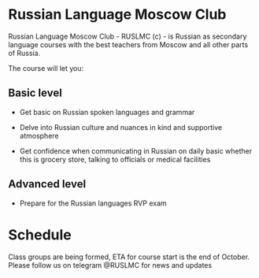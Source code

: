 # Russian Language Moscow Club

Russian Language Moscow Club - RUSLMC (c) - is Russian as secondary language courses with
the best teachers from Moscow and all other parts of Russia.

The course will let you:

## Basic level

- Get basic on Russian spoken languages and grammar

- Delve into Russian culture and nuances in kind and supportive atmosphere

- Get confidence when communicating in Russian on daily basic
whether this is grocery store, talking to officials or medical facilities

## Advanced level

- Prepare for the Russian languages RVP exam

# Schedule

Class groups are being formed, ETA for course start is the end of October.
Please follow us on telegram @RUSLMC for news and updates 
